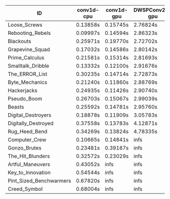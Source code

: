 |ID|conv1d-cpu|conv1d-gpu|DWSPConv2D-gpu|gemm-gpu|avg|
|-|-|-|-|-|-|
|Loose_Screws|0.13858s|0.15745s|2.76824s|1.73235s|1.19915s|
|Rebooting_Rebels|0.09997s|0.14594s|2.86323s|1.72207s|1.20780s|
|Blackouts|0.25971s|0.19770s|2.72702s|1.64696s|1.20785s|
|Grapevine_Squad|0.17032s|0.14586s|2.80142s|1.73676s|1.21359s|
|Prime_Calculus|0.21581s|0.15314s|2.81693s|1.68300s|1.21722s|
|Smalltalk_Dribble|0.13332s|0.12100s|2.91676s|1.85008s|1.25529s|
|The_ERROR_List|0.30235s|0.14714s|2.72873s|1.84399s|1.25555s|
|Byte_Mechanics|0.21240s|0.11860s|2.88769s|1.85481s|1.26838s|
|Hackerjacks|0.24935s|0.11426s|2.90740s|1.87463s|1.28641s|
|Pseudo_Boom|0.26703s|0.15067s|2.99039s|1.88703s|1.32378s|
|Beasts|0.25592s|0.14781s|2.95760s|1.97075s|1.33302s|
|Digital_Destroyers|0.18878s|0.11909s|3.05783s|2.01182s|1.34438s|
|Digitally_Destroyed|0.37558s|0.13783s|4.12871s|2.48280s|1.78123s|
|Rug_Heed_Bend|0.34269s|0.13824s|4.78335s|4.30835s|2.39316s|
|Computer_Crew|0.10665s|0.14841s|infs|4.34710s|infs|
|Gonzo_Brutes|0.23481s|0.39187s|infs|4.31689s|infs|
|The_Hit_Blunders|0.32572s|0.23029s|infs|1.93248s|infs|
|Artful_Maneuvers|0.43052s|infs|infs|4.35572s|infs|
|Key_to_Innovation|0.54544s|infs|infs|4.39066s|infs|
|Pint_Sized_Benchwarmers|0.67820s|infs|infs|4.41787s|infs|
|Creed_Symbol|0.68004s|infs|infs|4.40865s|infs|
